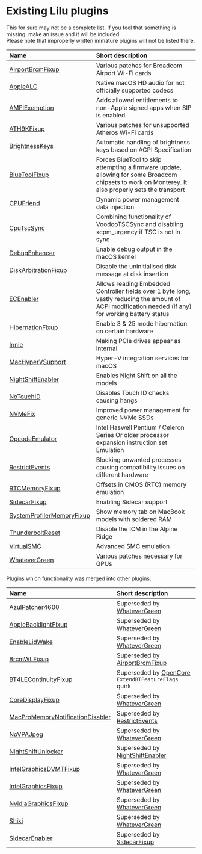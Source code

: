 Existing Lilu plugins
=====================

This for sure may not be a complete list. If you feel that something is missing, make an issue and it will be included.  
Please note that improperly written immature plugins will not be listed there.

| Name | Short description |
|:-----|:------------------|
[AirportBrcmFixup](https://github.com/acidanthera/AirportBrcmFixup) | Various patches for Broadcom Airport Wi-Fi cards
[AppleALC](https://github.com/acidanthera/AppleALC) | Native macOS HD audio for not officially supported codecs
[AMFIExemption](https://github.com/osy86/AMFIExemption) | Adds allowed entitlements to non-Apple signed apps when SIP is enabled
[ATH9KFixup](https://github.com/chunnann/ATH9KFixup) | Various patches for unsupported Atheros Wi-Fi cards
[BrightnessKeys](https://github.com/acidanthera/BrightnessKeys) | Automatic handling of brightness keys based on ACPI Specification
[BlueToolFixup](https://github.com/acidanthera/BrcmPatchRAM) | Forces BlueTool to skip attempting a firmware update, allowing for some Broadcom chipsets to work on Monterey. It also properly sets the transport
[CPUFriend](https://github.com/PMheart/CPUFriend) | Dynamic power management data injection
[CpuTscSync](https://github.com/lvs1974/CpuTscSync) | Сombining functionality of VoodooTSCSync and disabling xcpm_urgency if TSC is not in sync
[DebugEnhancer](https://github.com/acidanthera/DebugEnhancer) | Enable debug output in the macOS kernel
[DiskArbitrationFixup](https://github.com/Goldfish64/DiskArbitrationFixup) | Disable the uninitialised disk message at disk insertion
[ECEnabler](https://github.com/1Revenger1/ECEnabler) | Allows reading Embedded Controller fields over 1 byte long, vastly reducing the amount of ACPI modification needed (if any) for working battery status
[HibernationFixup](https://github.com/acidanthera/HibernationFixup) | Enable 3 & 25 mode hibernation on certain hardware
[Innie](https://github.com/cdf/Innie) | Making PCIe drives appear as internal
[MacHyperVSupport](https://github.com/acidanthera/MacHyperVSupport) | Hyper-V integration services for macOS
[NightShiftEnabler](https://github.com/cdf/NightShiftEnabler) | Enables Night Shift on all the models
[NoTouchID](https://github.com/al3xtjames/NoTouchID) | Disables Touch ID checks causing hangs
[NVMeFix](https://github.com/acidanthera/NVMeFix) | Improved power management for generic NVMe SSDs
[OpcodeEmulator](https://www.insanelymac.com/forum/topic/329704-opcode-emulator-opemu-plug-in-project/) | Intel Haswell Pentium / Celeron Series Or older processor expansion instruction set Emulation
[RestrictEvents](https://github.com/acidanthera/RestrictEvents) | Blocking unwanted processes causing compatibility issues on different hardware
[RTCMemoryFixup](https://github.com/acidanthera/RTCMemoryFixup) | Offsets in CMOS (RTC) memory emulation
[SidecarFixup](https://github.com/acidanthera/SidecarFixup) | Enabling Sidecar support
[SystemProfilerMemoryFixup](https://github.com/Goldfish64/SystemProfilerMemoryFixup) | Show memory tab on MacBook models with soldered RAM
[ThunderboltReset](https://github.com/osy86/ThunderboltReset) | Disable the ICM in the Alpine Ridge
[VirtualSMC](https://github.com/acidanthera/VirtualSMC) | Advanced SMC emulation
[WhateverGreen](https://github.com/acidanthera/WhateverGreen) | Various patches necessary for GPUs

Plugins which functionality was merged into other plugins:

| Name | Short description |
|:-----|:------------------|
[AzulPatcher4600](https://github.com/coderobe/AzulPatcher4600) | Superseded by [WhateverGreen](https://github.com/acidanthera/WhateverGreen)
[AppleBacklightFixup](https://github.com/hieplpvip/AppleBacklightFixup) | Superseded by [WhateverGreen](https://github.com/acidanthera/WhateverGreen)
[EnableLidWake](https://github.com/syscl/EnableLidWake) | Superseded by [WhateverGreen](https://github.com/acidanthera/WhateverGreen)
[BrcmWLFixup](https://github.com/PMheart/BrcmWLFixup) | Superseded by [AirportBrcmFixup](https://github.com/lvs1974/AirportBrcmFixup)
[BT4LEContinuityFixup](https://github.com/acidanthera/BT4LEContinuityFixup) | Superseded by [OpenCore](https://github.com/acidanthera/OpenCorePkg)  `ExtendBTFeatureFlags` quirk
[CoreDisplayFixup](https://github.com/PMheart/CoreDisplayFixup) | Superseded by [WhateverGreen](https://github.com/acidanthera/WhateverGreen)
[MacProMemoryNotificationDisabler](https://github.com/IOIIIO/MacProMemoryNotificationDisabler) | Superseded by [RestrictEvents](https://github.com/acidanthera/RestrictEvents)
[NoVPAJpeg](https://github.com/vulgo/NoVPAJpeg) | Superseded by [WhateverGreen](https://github.com/acidanthera/WhateverGreen)
[NightShiftUnlocker](https://github.com/Austere-J/NightShiftUnlocker) | Superseded by [NightShiftEnabler](https://github.com/cdf/NightShiftEnabler)
[IntelGraphicsDVMTFixup](https://github.com/BarbaraPalvin/IntelGraphicsDVMTFixup) | Superseded by [WhateverGreen](https://github.com/acidanthera/WhateverGreen)
[IntelGraphicsFixup](https://github.com/lvs1974/IntelGraphicsFixup) | Superseded by [WhateverGreen](https://github.com/acidanthera/WhateverGreen)
[NvidiaGraphicsFixup](https://github.com/lvs1974/NvidiaGraphicsFixup) | Superseded by [WhateverGreen](https://github.com/acidanthera/WhateverGreen)
[Shiki](https://github.com/acidanthera/Shiki) | Superseded by [WhateverGreen](https://github.com/acidanthera/WhateverGreen)
[SidecarEnabler](https://github.com/hieplpvip/SidecarEnabler) | Superseded by [SidecarFixup](https://github.com/acidanthera/SidecarFixup)
